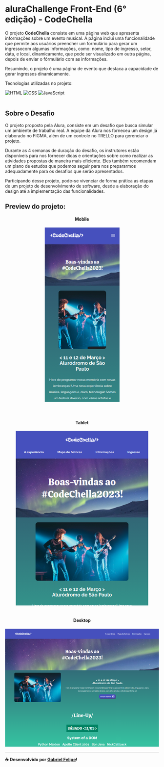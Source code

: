 # aluraChallenge Front-End (6° edição) - CodeChella


O projeto <strong>CodeChella</strong> consiste em uma página web que apresenta informações sobre um evento musical. A página inclui uma funcionalidade que permite aos usuários preencher um formulário para gerar um ingressocom algumas informações, como: nome, tipo de ingresso, setor, data, e local, dinamicamente, que pode ser visualizado em outra página, depois de enviar o fórmulário com as informações. 

Resumindo, o projeto é uma página de evento que destaca a capacidade de gerar ingressos dinamicamente.


Tecnologias utilizadas no projeto:
<div>
    <img alt="HTML" src="https://camo.githubusercontent.com/d63d473e728e20a286d22bb2226a7bf45a2b9ac6c72c59c0e61e9730bfe4168c/68747470733a2f2f696d672e736869656c64732e696f2f62616467652f48544d4c352d4533344632363f7374796c653d666f722d7468652d6261646765266c6f676f3d68746d6c35266c6f676f436f6c6f723d7768697465">
    <img alt="CSS" src="https://camo.githubusercontent.com/3a0f693cfa032ea4404e8e02d485599bd0d192282b921026e89d271aaa3d7565/68747470733a2f2f696d672e736869656c64732e696f2f62616467652f435353332d3135373242363f7374796c653d666f722d7468652d6261646765266c6f676f3d63737333266c6f676f436f6c6f723d7768697465">
    <img alt="JavaScript" src="https://camo.githubusercontent.com/9d07c04bdd98c662d5df9d4e1cc1de8446ffeaebca330feb161f1fb8e1188204/68747470733a2f2f696d672e736869656c64732e696f2f62616467652f4a6176615363726970742d4637444631453f7374796c653d666f722d7468652d6261646765266c6f676f3d6a617661736372697074266c6f676f436f6c6f723d626c61636b">
</div>

<br>

## Sobre o Desafio

O projeto proposto pela Alura, consiste em um desafio que busca simular um ambiente de trabalho real. A equipe da Alura nos forneceu um design já elaborado no FIGMA, além de um controle no TRELLO para gerenciar o projeto.

Durante as 4 semanas de duração do desafio, os instrutores estão disponíveis para nos fornecer dicas e orientações sobre como realizar as atividades propostas de maneira mais eficiente. Eles também recomendam um plano de estudos que podemos seguir para nos prepararmos adequadamente para os desafios que serão apresentados.

Participando desse projeto, pode-se vivenciar de forma prática as etapas de um projeto de desenvolvimento de software, desde a elaboração do design até a implementação das funcionalidades.

## Preview do projeto:





<div align="center">
<h4 align="center">Mobile<h4>
    <img alt="mobile preview" src="public/preview/mobile-preview.png">
</div>

<br>

<h4 align="center">Tablet<h4>
<div align="center">
    <img alt="tablet preview" src="public/preview/tablet-preview.png">
</div>

<br>

<h4 align="center">Desktop<h4>
<div align="center">
    <img alt="desktop preview" src="public/preview/desktop-preview.png">
</div>

<hr>

:coffee: Desenvolvido por <a href="https://github.com/gabrielfelipeee" target="_blank">Gabriel Felipe</a>!
